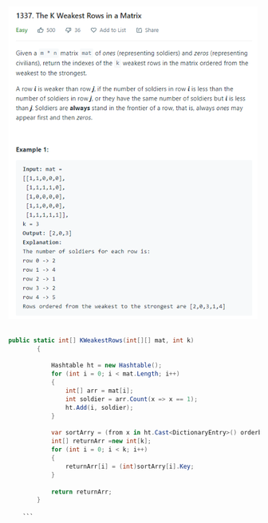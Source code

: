 <img src="https://github.com/hunghanchen/Algorithm/blob/master/C%23/img/The%20K%20Weakest%20Rows%20in%20a%20Matrix.PNG" width="500" />

```cs

public static int[] KWeakestRows(int[][] mat, int k)
        {
            
            Hashtable ht = new Hashtable();
            for (int i = 0; i < mat.Length; i++)
            {
                int[] arr = mat[i];
                int soldier = arr.Count(x => x == 1);
                ht.Add(i, soldier);
            }

            var sortArry = (from x in ht.Cast<DictionaryEntry>() orderby x.Value, x.Key select x).ToList();
            int[] returnArr =new int[k];
            for (int i = 0; i < k; i++)
            {
                returnArr[i] = (int)sortArry[i].Key;
            }

            return returnArr;
        }
        
    ```
